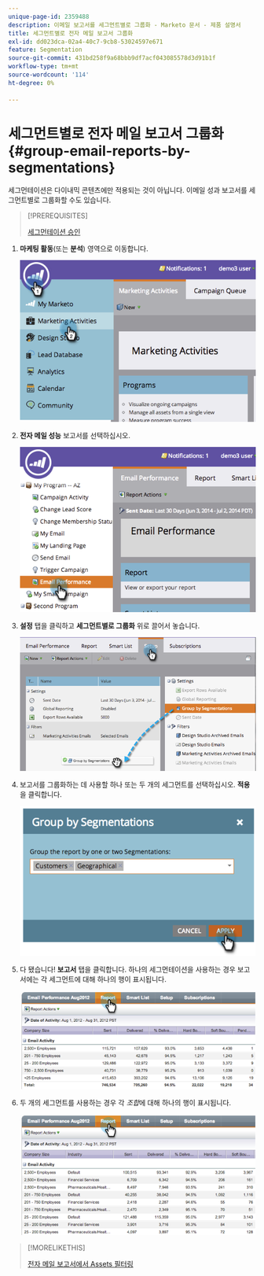 ```yaml
---
unique-page-id: 2359488
description: 이메일 보고서를 세그먼트별로 그룹화 - Marketo 문서 - 제품 설명서
title: 세그먼트별로 전자 메일 보고서 그룹화
exl-id: dd023dca-02a4-40c7-9cb8-53024597e671
feature: Segmentation
source-git-commit: 431bd258f9a68bbb9df7acf043085578d3d91b1f
workflow-type: tm+mt
source-wordcount: '114'
ht-degree: 0%

---
```


# 세그먼트별로 전자 메일 보고서 그룹화 {#group-email-reports-by-segmentations}

세그먼테이션은 다이내믹 콘텐츠에만 적용되는 것이 아닙니다. 이메일 성과 보고서를 세그먼트별로 그룹화할 수도 있습니다.

>[!PREREQUISITES]
>
>[세그먼테이션 승인](/help/marketo/product-docs/personalization/segmentation-and-snippets/segmentation/approve-a-segmentation.md)

1. **마케팅 활동**(또는 **분석**) 영역으로 이동합니다.

   ![](assets/image2014-9-16-9-3a15-3a58.png)

1. **전자 메일 성능** 보고서를 선택하십시오.

   ![](assets/image2014-9-16-9-3a16-3a6.png)

1. **설정** 탭을 클릭하고 **세그먼트별로 그룹화** 위로 끌어서 놓습니다.

   ![](assets/image2014-9-16-9-3a16-3a59.png)

1. 보고서를 그룹화하는 데 사용할 하나 또는 두 개의 세그먼트를 선택하십시오. **적용**&#x200B;을 클릭합니다.

   ![](assets/image2014-9-16-9-3a17-3a9.png)

1. 다 됐습니다! **보고서** 탭을 클릭합니다. 하나의 세그먼테이션을 사용하는 경우 보고서에는 각 세그먼트에 대해 하나의 행이 표시됩니다.

   ![](assets/image2014-9-16-9-3a17-3a17.png)

1. 두 개의 세그먼트를 사용하는 경우 각 _조합_&#x200B;에 대해 하나의 행이 표시됩니다.

   ![](assets/image2014-9-16-9-3a17-3a26.png)

>[!MORELIKETHIS]
>
>[전자 메일 보고서에서 Assets 필터링](/help/marketo/product-docs/reporting/basic-reporting/report-activity/filter-assets-in-an-email-report.md)
